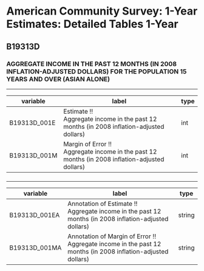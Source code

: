 # American Community Survey: 1-Year Estimates: Detailed Tables 1-Year

## B19313D

### AGGREGATE INCOME IN THE PAST 12 MONTHS (IN 2008 INFLATION-ADJUSTED DOLLARS) FOR THE POPULATION 15 YEARS AND OVER (ASIAN ALONE)

___

| variable | label | type |
| ----- | ----- | ----- |
| B19313D_001E | Estimate !!<br>Aggregate income in the past 12 months (in 2008 inflation-adjusted dollars) | int |
| B19313D_001M | Margin of Error !!<br>Aggregate income in the past 12 months (in 2008 inflation-adjusted dollars) | int |
### 

___

| variable | label | type |
| ----- | ----- | ----- |
| B19313D_001EA | Annotation of Estimate !!<br>Aggregate income in the past 12 months (in 2008 inflation-adjusted dollars) | string |
| B19313D_001MA | Annotation of Margin of Error !!<br>Aggregate income in the past 12 months (in 2008 inflation-adjusted dollars) | string |

